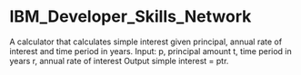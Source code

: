 # IBM_Developer_Skills_Network
A calculator that calculates simple interest given principal, annual rate of interest and time period in years. Input: p, principal amount t, time period in years r, annual rate of interest Output simple interest = ptr.
